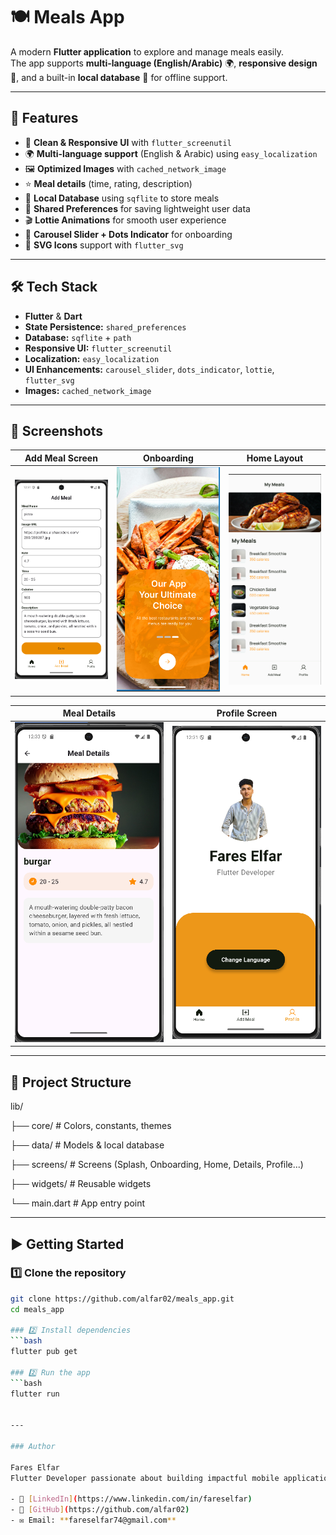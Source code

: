 # 🍽️ Meals App

A modern **Flutter application** to explore and manage meals easily.  
The app supports **multi-language (English/Arabic)** 🌍, **responsive design** 📱, and a built-in **local database** 💾 for offline support.

---

## 🚀 Features
- 📱 **Clean & Responsive UI** with `flutter_screenutil`
- 🌍 **Multi-language support** (English & Arabic) using `easy_localization`
- 🖼️ **Optimized Images** with `cached_network_image`
- ⭐ **Meal details** (time, rating, description)
- 💾 **Local Database** using `sqflite` to store meals
- 🧩 **Shared Preferences** for saving lightweight user data
- 🎬 **Lottie Animations** for smooth user experience
- 🎠 **Carousel Slider + Dots Indicator** for onboarding
- 🎨 **SVG Icons** support with `flutter_svg`

---

## 🛠️ Tech Stack
- **Flutter** & **Dart**
- **State Persistence:** `shared_preferences`
- **Database:** `sqflite` + `path`
- **Responsive UI:** `flutter_screenutil`
- **Localization:** `easy_localization`
- **UI Enhancements:** `carousel_slider`, `dots_indicator`, `lottie`, `flutter_svg`
- **Images:** `cached_network_image`

---

## 📸 Screenshots
| Add Meal Screen | Onboarding | Home Layout |
|---------------|------------|-------------|
| <img src="screenshots/Add_meal.png" width="250"/> | <img src="screenshots/onboarding.png" width="250"/> | <img src="screenshots/home.png" width="250"/> |

| Meal Details | Profile Screen |
|--------------|----------------|
| <img src="screenshots/meal_details.png" width="250"/> | <img src="screenshots/profile_screen.png" width="250"/> |

---

## 📂 Project Structure

lib/

├── core/ # Colors, constants, themes

├── data/ # Models & local database

├── screens/ # Screens (Splash, Onboarding, Home, Details, Profile...)

├── widgets/ # Reusable widgets

└── main.dart # App entry point

---

## ▶️ Getting Started

### 1️⃣ Clone the repository
```bash
git clone https://github.com/alfar02/meals_app.git
cd meals_app

### 2️⃣ Install dependencies
```bash
flutter pub get

### 2️⃣ Run the app
```bash
flutter run


---

### Author

Fares Elfar
Flutter Developer passionate about building impactful mobile applications 🚀

- 💼 [LinkedIn](https://www.linkedin.com/in/fareselfar)
- 🐙 [GitHub](https://github.com/alfar02)
- ✉️ Email: **fareselfar74@gmail.com**



